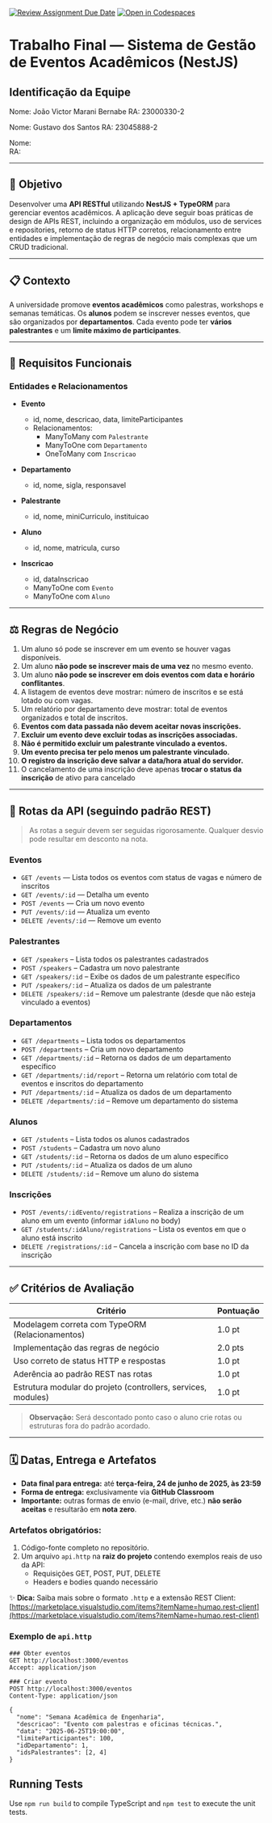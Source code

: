 [![Review Assignment Due Date](https://classroom.github.com/assets/deadline-readme-button-22041afd0340ce965d47ae6ef1cefeee28c7c493a6346c4f15d667ab976d596c.svg)](https://classroom.github.com/a/xd4JnEQV)
[![Open in Codespaces](https://classroom.github.com/assets/launch-codespace-2972f46106e565e64193e422d61a12cf1da4916b45550586e14ef0a7c637dd04.svg)](https://classroom.github.com/open-in-codespaces?assignment_repo_id=19805626)
# Trabalho Final — Sistema de Gestão de Eventos Acadêmicos (NestJS)

## Identificação da Equipe

Nome:  João Victor Marani Bernabe
RA: 23000330-2

Nome:  Gustavo dos Santos
RA: 23045888-2

Nome:  
RA:

---

## 🌟 Objetivo

Desenvolver uma **API RESTful** utilizando **NestJS + TypeORM** para gerenciar eventos acadêmicos. A aplicação deve seguir boas práticas de design de APIs REST, incluindo a organização em módulos, uso de services e repositories, retorno de status HTTP corretos, relacionamento entre entidades e implementação de regras de negócio mais complexas que um CRUD tradicional.

---

## 📋 Contexto

A universidade promove **eventos acadêmicos** como palestras, workshops e semanas temáticas. Os **alunos** podem se inscrever nesses eventos, que são organizados por **departamentos**. Cada evento pode ter **vários palestrantes** e um **limite máximo de participantes**.

---

## 📌 Requisitos Funcionais

### Entidades e Relacionamentos

- **Evento**

  - id, nome, descricao, data, limiteParticipantes
  - Relacionamentos:
    - ManyToMany com `Palestrante`
    - ManyToOne com `Departamento`
    - OneToMany com `Inscricao`

- **Departamento**

  - id, nome, sigla, responsavel

- **Palestrante**

  - id, nome, miniCurriculo, instituicao

- **Aluno**

  - id, nome, matricula, curso

- **Inscricao**

  - id, dataInscricao
  - ManyToOne com `Evento`
  - ManyToOne com `Aluno`

---

## ⚖️ Regras de Negócio

1. Um aluno só pode se inscrever em um evento se houver vagas disponíveis.
2. Um aluno **não pode se inscrever mais de uma vez** no mesmo evento.
3. Um aluno **não pode se inscrever em dois eventos com data e horário conflitantes**.
4. A listagem de eventos deve mostrar: número de inscritos e se está lotado ou com vagas.
5. Um relatório por departamento deve mostrar: total de eventos organizados e total de inscritos.
6. **Eventos com data passada não devem aceitar novas inscrições.**
7. **Excluir um evento deve excluir todas as inscrições associadas.**
8. **Não é permitido excluir um palestrante vinculado a eventos.**
9. **Um evento precisa ter pelo menos um palestrante vinculado.**
10. **O registro da inscrição deve salvar a data/hora atual do servidor.**
11. O cancelamento de uma inscrição deve apenas **trocar o status da inscrição** de ativo para cancelado

---

## 🔗 Rotas da API (seguindo padrão REST)

> As rotas a seguir devem ser seguidas rigorosamente. Qualquer desvio pode resultar em desconto na nota.

### Eventos

- `GET /events` — Lista todos os eventos com status de vagas e número de inscritos
- `GET /events/:id` — Detalha um evento
- `POST /events` — Cria um novo evento
- `PUT /events/:id` — Atualiza um evento
- `DELETE /events/:id` — Remove um evento

### Palestrantes

- `GET /speakers` – Lista todos os palestrantes cadastrados
- `POST /speakers` – Cadastra um novo palestrante
- `GET /speakers/:id` – Exibe os dados de um palestrante específico
- `PUT /speakers/:id` – Atualiza os dados de um palestrante
- `DELETE /speakers/:id` – Remove um palestrante (desde que não esteja vinculado a eventos)

### Departamentos

- `GET /departments` – Lista todos os departamentos
- `POST /departments` – Cria um novo departamento
- `GET /departments/:id` – Retorna os dados de um departamento específico
- `GET /departments/:id/report` – Retorna um relatório com total de eventos e inscritos do departamento
- `PUT /departments/:id` – Atualiza os dados de um departamento
- `DELETE /departments/:id` – Remove um departamento do sistema

### Alunos

- `GET /students` – Lista todos os alunos cadastrados
- `POST /students` – Cadastra um novo aluno
- `GET /students/:id` – Retorna os dados de um aluno específico
- `PUT /students/:id` – Atualiza os dados de um aluno
- `DELETE /students/:id` – Remove um aluno do sistema

### Inscrições

- `POST /events/:idEvento/registrations` – Realiza a inscrição de um aluno em um evento (informar `idAluno` no body)
- `GET /students/:idAluno/registrations` – Lista os eventos em que o aluno está inscrito
- `DELETE /registrations/:id` – Cancela a inscrição com base no ID da inscrição

---

## ✅ Critérios de Avaliação

| Critério                                                      | Pontuação |
| ------------------------------------------------------------- | --------- |
| Modelagem correta com TypeORM (Relacionamentos)               | 1.0 pt    |
| Implementação das regras de negócio                           | 2.0 pts   |
| Uso correto de status HTTP e respostas                        | 1.0 pt    |
| Aderência ao padrão REST nas rotas                            | 1.0 pt    |
| Estrutura modular do projeto (controllers, services, modules) | 1.0 pt    |

> **Observação:** Será descontado ponto caso o aluno crie rotas ou estruturas fora do padrão acordado.

---

## 🗓️ Datas, Entrega e Artefatos

- **Data final para entrega:** até **terça-feira, 24 de junho de 2025, às 23:59**
- **Forma de entrega:** exclusivamente via **GitHub Classroom**
- **Importante:** outras formas de envio (e-mail, drive, etc.) **não serão aceitas** e resultarão em **nota zero**.

### Artefatos obrigatórios:

1. Código-fonte completo no repositório.
2. Um arquivo `api.http` na **raiz do projeto** contendo exemplos reais de uso da API:
   - Requisições GET, POST, PUT, DELETE
   - Headers e bodies quando necessário

✨ **Dica:** Saiba mais sobre o formato `.http` e a extensão REST Client:\
[https://marketplace.visualstudio.com/items?itemName=humao.rest-client](https://marketplace.visualstudio.com/items?itemName=humao.rest-client)

### Exemplo de `api.http`

```http
### Obter eventos
GET http://localhost:3000/eventos
Accept: application/json

### Criar evento
POST http://localhost:3000/eventos
Content-Type: application/json

{
  "nome": "Semana Acadêmica de Engenharia",
  "descricao": "Evento com palestras e oficinas técnicas.",
  "data": "2025-06-25T19:00:00",
  "limiteParticipantes": 100,
  "idDepartamento": 1,
  "idsPalestrantes": [2, 4]
}
```

## Running Tests

Use `npm run build` to compile TypeScript and `npm test` to execute the unit tests.

